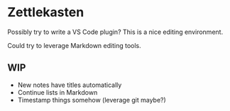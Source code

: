 # Zettlekasten

Possibly try to write a VS Code plugin? This is a nice editing environment.

Could try to leverage Markdown editing tools.

## WIP

- New notes have titles automatically
- Continue lists in Markdown
- Timestamp things somehow (leverage git maybe?)
